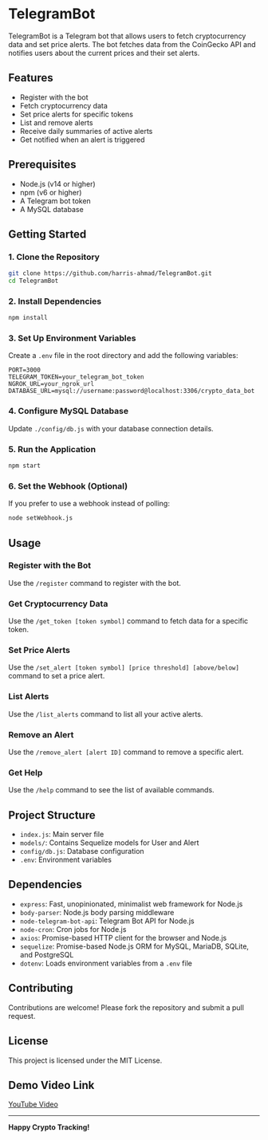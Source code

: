 # TelegramBot

TelegramBot is a Telegram bot that allows users to fetch cryptocurrency data and set price alerts. The bot fetches data from the CoinGecko API and notifies users about the current prices and their set alerts.

## Features

- Register with the bot
- Fetch cryptocurrency data
- Set price alerts for specific tokens
- List and remove alerts
- Receive daily summaries of active alerts
- Get notified when an alert is triggered

## Prerequisites

- Node.js (v14 or higher)
- npm (v6 or higher)
- A Telegram bot token
- A MySQL database

## Getting Started

### 1. Clone the Repository

```bash
git clone https://github.com/harris-ahmad/TelegramBot.git
cd TelegramBot
```

### 2. Install Dependencies

```bash
npm install
```

### 3. Set Up Environment Variables

Create a `.env` file in the root directory and add the following variables:

```plaintext
PORT=3000
TELEGRAM_TOKEN=your_telegram_bot_token
NGROK_URL=your_ngrok_url
DATABASE_URL=mysql://username:password@localhost:3306/crypto_data_bot
```

### 4. Configure MySQL Database

Update `./config/db.js` with your database connection details.

### 5. Run the Application

```bash
npm start
```

### 6. Set the Webhook (Optional)

If you prefer to use a webhook instead of polling:

```bash
node setWebhook.js
```

## Usage

### Register with the Bot

Use the `/register` command to register with the bot.

### Get Cryptocurrency Data

Use the `/get_token [token symbol]` command to fetch data for a specific token.

### Set Price Alerts

Use the `/set_alert [token symbol] [price threshold] [above/below]` command to set a price alert.

### List Alerts

Use the `/list_alerts` command to list all your active alerts.

### Remove an Alert

Use the `/remove_alert [alert ID]` command to remove a specific alert.

### Get Help

Use the `/help` command to see the list of available commands.

## Project Structure

- `index.js`: Main server file
- `models/`: Contains Sequelize models for User and Alert
- `config/db.js`: Database configuration
- `.env`: Environment variables

## Dependencies

- `express`: Fast, unopinionated, minimalist web framework for Node.js
- `body-parser`: Node.js body parsing middleware
- `node-telegram-bot-api`: Telegram Bot API for Node.js
- `node-cron`: Cron jobs for Node.js
- `axios`: Promise-based HTTP client for the browser and Node.js
- `sequelize`: Promise-based Node.js ORM for MySQL, MariaDB, SQLite, and PostgreSQL
- `dotenv`: Loads environment variables from a `.env` file

## Contributing

Contributions are welcome! Please fork the repository and submit a pull request.

## License

This project is licensed under the MIT License.

## Demo Video Link

[YouTube Video](https://www.youtube.com/watch?v=0ZMuzzs0iJA)

---

**Happy Crypto Tracking!**
